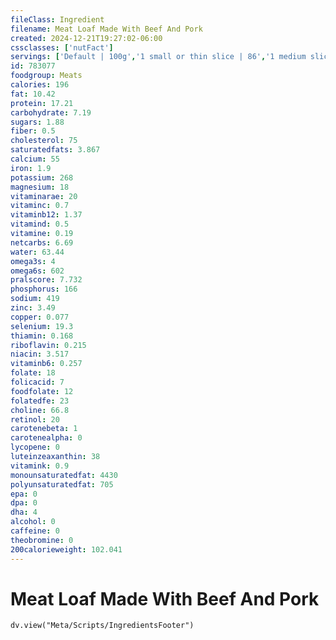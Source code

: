 ```yaml
---
fileClass: Ingredient
filename: Meat Loaf Made With Beef And Pork
created: 2024-12-21T19:27:02-06:00
cssclasses: ['nutFact']
servings: ['Default | 100g','1 small or thin slice | 86','1 medium slice | 108','1 large slice | 144','1 cocktail meatball | 7','1 small meatball | 14','1 medium meatball | 28','1 large meatball | 42','1 small patty | 81','1 medium patty | 101']
id: 783077
foodgroup: Meats
calories: 196
fat: 10.42
protein: 17.21
carbohydrate: 7.19
sugars: 1.88
fiber: 0.5
cholesterol: 75
saturatedfats: 3.867
calcium: 55
iron: 1.9
potassium: 268
magnesium: 18
vitaminarae: 20
vitaminc: 0.7
vitaminb12: 1.37
vitamind: 0.5
vitamine: 0.19
netcarbs: 6.69
water: 63.44
omega3s: 4
omega6s: 602
pralscore: 7.732
phosphorus: 166
sodium: 419
zinc: 3.49
copper: 0.077
selenium: 19.3
thiamin: 0.168
riboflavin: 0.215
niacin: 3.517
vitaminb6: 0.257
folate: 18
folicacid: 7
foodfolate: 12
folatedfe: 23
choline: 66.8
retinol: 20
carotenebeta: 1
carotenealpha: 0
lycopene: 0
luteinzeaxanthin: 38
vitamink: 0.9
monounsaturatedfat: 4430
polyunsaturatedfat: 705
epa: 0
dpa: 0
dha: 4
alcohol: 0
caffeine: 0
theobromine: 0
200calorieweight: 102.041
---
```


# Meat Loaf Made With Beef And Pork

```dataviewjs
dv.view("Meta/Scripts/IngredientsFooter")
```
